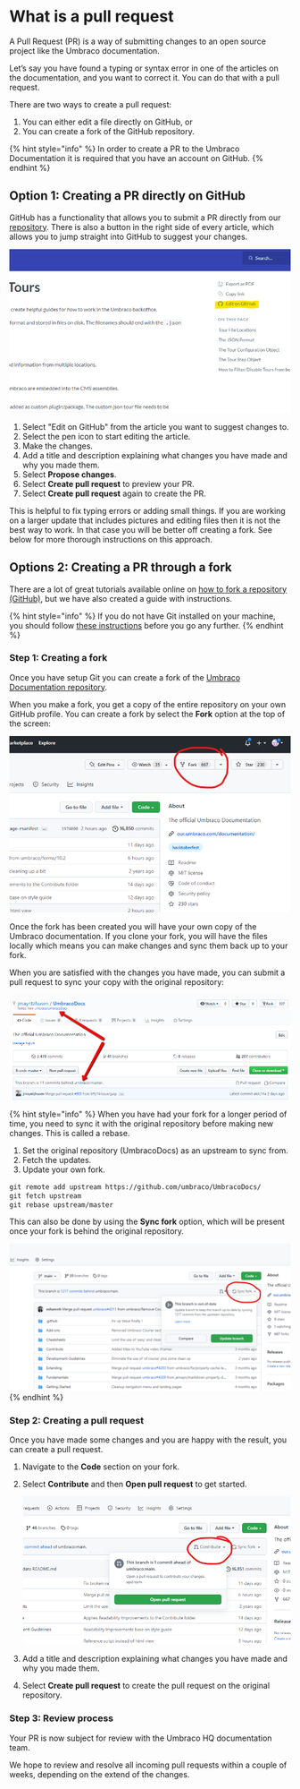 # What is a pull request

A Pull Request (PR) is a way of submitting changes to an open source project like the Umbraco documentation.

Let’s say you have found a typing or syntax error in one of the articles on the documentation, and you want to correct it. You can do that with a pull request.

There are two ways to create a pull request:

1. You can either edit a file directly on GitHub, or
2. You can create a fork of the GitHub repository.

{% hint style="info" %}
In order to create a PR to the Umbraco Documentation it is required that you have an account on GitHub.
{% endhint %}

## Option 1: Creating a PR directly on GitHub

GitHub has a functionality that allows you to submit a PR directly from our [repository](https://github.com/umbraco/UmbracoDocs/). There is also a button in the right side of every article, which allows you to jump straight into GitHub to suggest your changes.

![Highlighting the "Edit on GitHub" button in the right side of an article.](images/gb-edit-on-github.png)

1. Select "Edit on GitHub" from the article you want to suggest changes to.
2. Select the pen icon to start editing the article.
3. Make the changes.
4. Add a title and description explaining what changes you have made and why you made them.
5. Select **Propose changes**.
6. Select **Create pull request** to preview your PR.
7. Select **Create pull request** again to create the PR.

This is helpful to fix typing errors or adding small things. If you are working on a larger update that includes pictures and editing files then it is not the best way to work. In that case you will be better off creating a fork. See below for more thorough instructions on this approach.

## Options 2: Creating a PR through a fork

There are a lot of great tutorials available online on [how to fork a repository (GitHub)](https://help.github.com/articles/fork-a-repo/), but we have also created a guide with instructions.

{% hint style="info" %}
If you do not have Git installed on your machine, you should follow [these instructions](https://help.github.com/articles/set-up-git/) before you go any further.
{% endhint %}

### Step 1: Creating a fork

Once you have setup Git you can create a fork of the [Umbraco Documentation repository](https://github.com/umbraco/UmbracoDocs/).

When you make a fork, you get a copy of the entire repository on your own GitHub profile. You can create a fork by select the **Fork** option at the top of the screen:

![Creating a fork](images/fork-repository-new.png)

Once the fork has been created you will have your own copy of the Umbraco documentation. If you clone your fork, you will have the files locally which means you can make changes and sync them back up to your fork.

When you are satisfied with the changes you have made, you can submit a pull request to sync your copy with the original repository:

![Fork of documentation](images/example-of-fork.png)

{% hint style="info" %}
When you have had your fork for a longer period of time, you need to sync it with the original repository before making new changes. This is called a rebase.

1. Set the original repository (UmbracoDocs) as an upstream to sync from.
2. Fetch the updates.
3. Update your own fork.

```none
git remote add upstream https://github.com/umbraco/UmbracoDocs/
git fetch upstream
git rebase upstream/master
```

This can also be done by using the **Sync fork** option, which will be present once your fork is behind the original repository.

![Highlight the Sync fork option available on a fork that is behind the original repository](images/sync-fork.png)
{% endhint %}

### Step 2: Creating a pull request

Once you have made some changes and you are happy with the result, you can create a pull request.

1. Navigate to the **Code** section on your fork.
2. Select **Contribute** and then **Open pull request** to get started.

    ![Highlight option to contribute directly from fork to original repository.](images/contribute.png)

3. Add a title and description explaining what changes you have made and why you made them.
4. Select **Create pull request** to create the pull request on the original repository.

### Step 3: Review process

Your PR is now subject for review with the Umbraco HQ documentation team.

We hope to review and resolve all incoming pull requests within a couple of weeks, depending on the extend of the changes.
